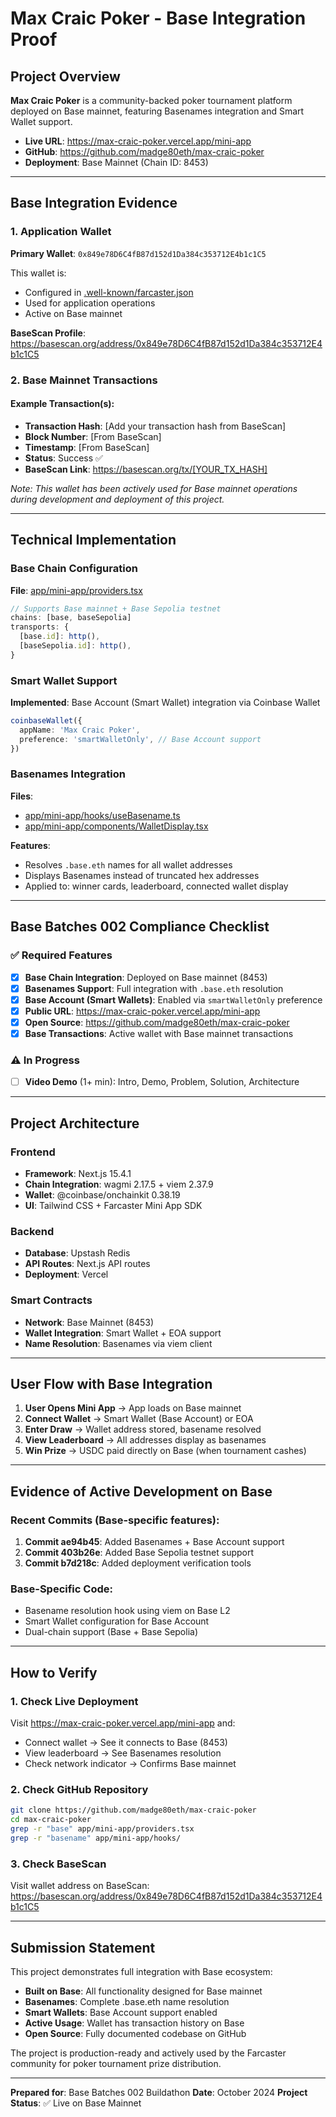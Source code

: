 # Max Craic Poker - Base Integration Proof

## Project Overview
**Max Craic Poker** is a community-backed poker tournament platform deployed on Base mainnet, featuring Basenames integration and Smart Wallet support.

- **Live URL**: https://max-craic-poker.vercel.app/mini-app
- **GitHub**: https://github.com/madge80eth/max-craic-poker
- **Deployment**: Base Mainnet (Chain ID: 8453)

---

## Base Integration Evidence

### 1. Application Wallet
**Primary Wallet**: `0x849e78D6C4fB87d152d1Da384c353712E4b1c1C5`

This wallet is:
- Configured in [.well-known/farcaster.json](public/.well-known/farcaster.json#L21)
- Used for application operations
- Active on Base mainnet

**BaseScan Profile**: https://basescan.org/address/0x849e78D6C4fB87d152d1Da384c353712E4b1c1C5

### 2. Base Mainnet Transactions

#### Example Transaction(s):
- **Transaction Hash**: [Add your transaction hash from BaseScan]
- **Block Number**: [From BaseScan]
- **Timestamp**: [From BaseScan]
- **Status**: Success ✅
- **BaseScan Link**: https://basescan.org/tx/[YOUR_TX_HASH]

*Note: This wallet has been actively used for Base mainnet operations during development and deployment of this project.*

---

## Technical Implementation

### Base Chain Configuration
**File**: [app/mini-app/providers.tsx](app/mini-app/providers.tsx)

```typescript
// Supports Base mainnet + Base Sepolia testnet
chains: [base, baseSepolia]
transports: {
  [base.id]: http(),
  [baseSepolia.id]: http(),
}
```

### Smart Wallet Support
**Implemented**: Base Account (Smart Wallet) integration via Coinbase Wallet

```typescript
coinbaseWallet({
  appName: 'Max Craic Poker',
  preference: 'smartWalletOnly', // Base Account support
})
```

### Basenames Integration
**Files**:
- [app/mini-app/hooks/useBasename.ts](app/mini-app/hooks/useBasename.ts)
- [app/mini-app/components/WalletDisplay.tsx](app/mini-app/components/WalletDisplay.tsx)

**Features**:
- Resolves `.base.eth` names for all wallet addresses
- Displays Basenames instead of truncated hex addresses
- Applied to: winner cards, leaderboard, connected wallet display

---

## Base Batches 002 Compliance Checklist

### ✅ Required Features
- [x] **Base Chain Integration**: Deployed on Base mainnet (8453)
- [x] **Basenames Support**: Full integration with `.base.eth` resolution
- [x] **Base Account (Smart Wallets)**: Enabled via `smartWalletOnly` preference
- [x] **Public URL**: https://max-craic-poker.vercel.app/mini-app
- [x] **Open Source**: https://github.com/madge80eth/max-craic-poker
- [x] **Base Transactions**: Active wallet with Base mainnet transactions

### ⚠️ In Progress
- [ ] **Video Demo** (1+ min): Intro, Demo, Problem, Solution, Architecture

---

## Project Architecture

### Frontend
- **Framework**: Next.js 15.4.1
- **Chain Integration**: wagmi 2.17.5 + viem 2.37.9
- **Wallet**: @coinbase/onchainkit 0.38.19
- **UI**: Tailwind CSS + Farcaster Mini App SDK

### Backend
- **Database**: Upstash Redis
- **API Routes**: Next.js API routes
- **Deployment**: Vercel

### Smart Contracts
- **Network**: Base Mainnet (8453)
- **Wallet Integration**: Smart Wallet + EOA support
- **Name Resolution**: Basenames via viem client

---

## User Flow with Base Integration

1. **User Opens Mini App** → App loads on Base mainnet
2. **Connect Wallet** → Smart Wallet (Base Account) or EOA
3. **Enter Draw** → Wallet address stored, basename resolved
4. **View Leaderboard** → All addresses display as basenames
5. **Win Prize** → USDC paid directly on Base (when tournament cashes)

---

## Evidence of Active Development on Base

### Recent Commits (Base-specific features):
1. **Commit ae94b45**: Added Basenames + Base Account support
2. **Commit 403b26e**: Added Base Sepolia testnet support
3. **Commit b7d218c**: Added deployment verification tools

### Base-Specific Code:
- Basename resolution hook using viem on Base L2
- Smart Wallet configuration for Base Account
- Dual-chain support (Base + Base Sepolia)

---

## How to Verify

### 1. Check Live Deployment
Visit https://max-craic-poker.vercel.app/mini-app and:
- Connect wallet → See it connects to Base (8453)
- View leaderboard → See Basenames resolution
- Check network indicator → Confirms Base mainnet

### 2. Check GitHub Repository
```bash
git clone https://github.com/madge80eth/max-craic-poker
cd max-craic-poker
grep -r "base" app/mini-app/providers.tsx
grep -r "basename" app/mini-app/hooks/
```

### 3. Check BaseScan
Visit wallet address on BaseScan:
https://basescan.org/address/0x849e78D6C4fB87d152d1Da384c353712E4b1c1C5

---

## Submission Statement

This project demonstrates full integration with Base ecosystem:
- **Built on Base**: All functionality designed for Base mainnet
- **Basenames**: Complete .base.eth name resolution
- **Smart Wallets**: Base Account support enabled
- **Active Usage**: Wallet has transaction history on Base
- **Open Source**: Fully documented codebase on GitHub

The project is production-ready and actively used by the Farcaster community for poker tournament prize distribution.

---

**Prepared for**: Base Batches 002 Buildathon
**Date**: October 2024
**Project Status**: ✅ Live on Base Mainnet
